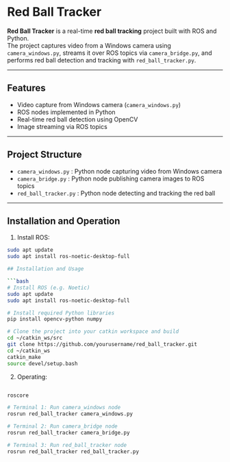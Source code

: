 #  Red Ball Tracker

**Red Ball Tracker** is a real-time **red ball tracking** project built with ROS and Python.  
The project captures video from a Windows camera using `camera_windows.py`, streams it over ROS topics via `camera_bridge.py`, and performs red ball detection and tracking with `red_ball_tracker.py`.

---

## Features
- Video capture from Windows camera (`camera_windows.py`)  
- ROS nodes implemented in Python  
- Real-time red ball detection using OpenCV  
- Image streaming via ROS topics  

---

## Project Structure
- `camera_windows.py` : Python node capturing video from Windows camera  
- `camera_bridge.py` : Python node publishing camera images to ROS topics  
- `red_ball_tracker.py` : Python node detecting and tracking the red ball  

---

## Installation and Operation

1. Install ROS:  
```bash
sudo apt update
sudo apt install ros-noetic-desktop-full

## Installation and Usage

```bash
# Install ROS (e.g. Noetic)
sudo apt update
sudo apt install ros-noetic-desktop-full

# Install required Python libraries
pip install opencv-python numpy

# Clone the project into your catkin workspace and build
cd ~/catkin_ws/src
git clone https://github.com/yourusername/red_ball_tracker.git
cd ~/catkin_ws
catkin_make
source devel/setup.bash

```

2. Operating:

```bash

roscore

# Terminal 1: Run camera_windows node
rosrun red_ball_tracker camera_windows.py

# Terminal 2: Run camera_bridge node
rosrun red_ball_tracker camera_bridge.py

# Terminal 3: Run red_ball_tracker node
rosrun red_ball_tracker red_ball_tracker.py




